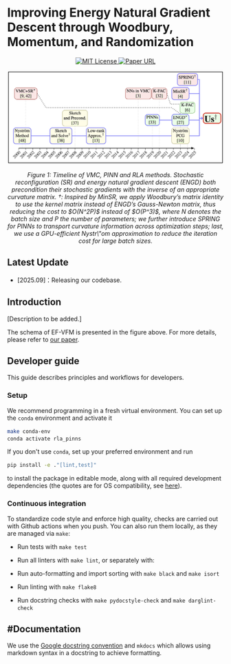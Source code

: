 # Improving Energy Natural Gradient Descent through Woodbury, Momentum, and Randomization

<p align="center">
  <a href="https://github.com/andresguzco/rla-pinns/blob/main/LICENSE.txt">
    <img alt="MIT License" src="https://img.shields.io/badge/License-MIT-yellow.svg">
  </a>
  <!-- <a href="https://openreview.net/pdf?id=kjtvCSkSsy"> -->
  <!--   <img alt="Openreview" src="https://img.shields.io/badge/review-OpenReview-blue"> -->
  <!-- </a> -->
  <a href="https://arxiv.org/abs/2505.12149">
    <img alt="Paper URL" src="https://img.shields.io/badge/cs.LG-2505.12149-B31B1B.svg">
  </a>
</p>

<div align="center">
  <img src="images/abstract.png" alt="Model Logo" width="800" style="margin-left:'auto' margin-right:'auto' display:'block'"/>
  <p><em> Figure 1: Timeline of VMC, PINN and RLA methods. Stochastic reconfiguration (SR) and energy natural gradient descent (ENGD) both precondition their stochastic gradients with the inverse of an appropriate curvature matrix. †: Inspired by MinSR, we apply Woodbury’s matrix identity to use the kernel matrix instead of ENGD’s Gauss-Newton matrix, thus reducing the cost to $O(N^2P)$ instead of $O(P^3)$, where N denotes the batch size and P the number of parameters; we further introduce SPRING for PINNs to transport curvature information across optimization steps; last, we use a GPU-efficient Nystr\"om approximation to reduce the iteration cost for large batch sizes.</a></em></p>
</div>

## Latest Update

- [2025.09]：Releasing our codebase.

## Introduction

[Description to be added.]

The schema of EF-VFM is presented in the figure above. For more details, please refer to [our paper](https://arxiv.org/abs/2505.12149).

## Developer guide

This guide describes principles and workflows for developers.

### Setup

We recommend programming in a fresh virtual environment. 
You can set up the `conda` environment and activate it

```bash
make conda-env
conda activate rla_pinns
```

If you don't use `conda`, set up your preferred environment and run

```bash
pip install -e ."[lint,test]"
```

to install the package in editable mode, along with all required development dependencies
(the quotes are for OS compatibility, see
[here](https://github.com/mu-editor/mu/issues/852#issuecomment-498759372)).

### Continuous integration

To standardize code style and enforce high quality, checks are carried out with Github actions when you push. 
You can also run them locally, as they are managed via `make`:

- Run tests with `make test`

- Run all linters with `make lint`, or separately with:

- Run auto-formatting and import sorting with `make black` and `make isort`

- Run linting with `make flake8`

- Run docstring checks with `make pydocstyle-check` and `make darglint-check`

## #Documentation

We use the [Google docstring convention](https://sphinxcontrib-napoleon.readthedocs.io/en/latest/example_google.html) and `mkdocs` which allows using markdown syntax in a docstring to achieve formatting.
